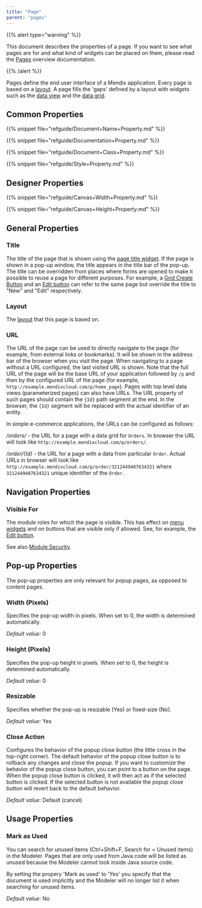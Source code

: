 ```yaml
---
title: "Page"
parent: "pages"
---
```


{{% alert type="warning" %}}

This document describes the properties of a page. If you want to see what pages are for and what kind of widgets can be placed on them, please read the [Pages](pages) overview documentation.

{{% /alert %}}

Pages define the end user interface of a Mendix application. Every page is based on a [layout](layout). A page fills the 'gaps' defined by a layout with widgets such as the [data view](data-view) and the [data grid](data-grid).

## Common Properties

{{% snippet file="refguide/Document+Name+Property.md" %}}

{{% snippet file="refguide/Documentation+Property.md" %}}

{{% snippet file="refguide/Document+Class+Property.md" %}}

{{% snippet file="refguide/Style+Property.md" %}}

## Designer Properties

{{% snippet file="refguide/Canvas+Width+Property.md" %}}

{{% snippet file="refguide/Canvas+Height+Property.md" %}}

## General Properties

### Title

The title of the page that is shown using the [page title widget](page-title). If the page is shown in a pop-up window, the title appears in the title bar of the pop-up. The title can be overridden from places where forms are opened to make it possible to reuse a page for different purposes. For example, a [Grid Create Button](grid-new-button) and an [Edit button](edit-button) can refer to the same page but override the title to "New" and "Edit" respectively.

### Layout

The [layout](layout) that this page is based on.

### URL

The URL of the page can be used to directly navigate to the page (for example, from external links or bookmarks). It will be shown in the address bar of the browser when you visit the page. When navigating to a page without a URL configured, the last visited URL is shown. Note that the full URL of the page will be the base URL of your application followed by `/p` and then by the configured URL of the page (for example, `http://example.mendixcloud.com/p/home_page`).
Pages with top level data views (parameterized pages) can also have URLs. The URL property of such pages should contain the `{Id}` path segment at the end.
In the browser, the `{Id}` segment will be replaced with the actual identifier of an entity.

In simple e-commerce applications, the URLs can be configured as follows:

*/orders/* - the URL for a page with a data grid for `Orders`. In browser the URL will look like `http://example.mendixcloud.com/p/orders/`.

*/order/{Id}* - the URL for a page with a data from particular `Order`. Actual URLs in browser will look like `http://example.mendixcloud.com/p/order/3212449487634321` where `3212449487634321` unique identifier of the `Order`.

## Navigation Properties

### Visible For

The module roles for which the page is visible. This has effect on [menu widgets](menu-widgets) and on buttons that are visible only if allowed. See, for example, the [Edit button](edit-button).

See also [Module Security](module-security).

## Pop-up Properties

The pop-up properties are only relevant for popup pages, as opposed to content pages.

### Width (Pixels)

Specifies the pop-up width in pixels. When set to 0, the width is determined automatically.

_Default value:_ 0

### Height (Pixels)

Specifies the pop-up height in pixels. When set to 0, the height is determined automatically.

_Default value:_ 0

### Resizable

Specifies whether the pop-up is resizable (Yes) or fixed-size (No).

_Default value:_ Yes

### Close Action

Configures the behavior of the popup close button (the little cross in the top-right corner). The default behavior of the popup close button is to rollback any changes and close the popup. If you want to customize the behavior of the popup close button, you can point to a button on the page. When the popup close button is clicked, it will then act as if the selected button is clicked. If the selected button is not available the popup close button will revert back to the default behavior.

 _Default value:_ Default (cancel)

## Usage Properties

### Mark as Used

You can search for unused items (Ctrl+Shift+F, Search for = Unused items) in the Modeler. Pages that are only used from Java code will be listed as unused because the Modeler cannot look inside Java source code.

By setting the propery 'Mark as used' to 'Yes' you specify that the document is used implicitly and the Modeler will no longer list it when searching for unused items.

_Default value:_ No
